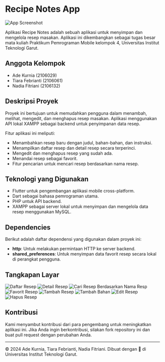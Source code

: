# Recipe Notes App

![App Screenshot](assets/icon/icon.png)

Aplikasi Recipe Notes adalah sebuah aplikasi untuk menyimpan dan mengelola resep masakan. Aplikasi ini dikembangkan sebagai tugas besar mata kuliah Praktikum Pemrograman Mobile kelompok 4, Universitas Institut Teknologi Garut.

## Anggota Kelompok

- Ade Kurnia (2106029)
- Tiara Febrianti (2106061)
- Nadia Fitriani (2106132)

## Deskripsi Proyek

Proyek ini bertujuan untuk memudahkan pengguna dalam menambah, melihat, mengedit, dan menghapus resep masakan. Aplikasi menggunakan API lokal XAMPP sebagai backend untuk penyimpanan data resep.

Fitur aplikasi ini meliputi:
- Menambahkan resep baru dengan judul, bahan-bahan, dan instruksi.
- Menampilkan daftar resep dan detail resep secara terperinci.
- Mengedit dan menghapus resep yang sudah ada.
- Menandai resep sebagai favorit.
- Fitur pencarian untuk mencari resep berdasarkan nama resep.

## Teknologi yang Digunakan

- Flutter untuk pengembangan aplikasi mobile cross-platform.
- Dart sebagai bahasa pemrograman utama.
- PHP untuk API backend.
- XAMPP sebagai server lokal untuk menyimpan dan mengelola data resep menggunakan MySQL.

## Dependencies

Berikut adalah daftar dependensi yang digunakan dalam proyek ini:

- **http**: Untuk melakukan permintaan HTTP ke server backend.
- **shared_preferences**: Untuk menyimpan data favorit resep secara lokal di perangkat pengguna.

## Tangkapan Layar

![Daftar Resep](assets/screenshots/list.png)
![Detail Resep](assets/screenshots/detail.png)
![Cari Resep Berdasarkan Nama Resp](assets/screenshots/cari.png)
![Favorit Resep](assets/screenshots/favorit.png)
![Tambah Resep](assets/screenshots/tambah_resep.png)
![Tambah Bahan](assets/screenshots/tambah_bahan.png)
![Edit Resep](assets/screenshots/edit.png)
![Hapus Resep](assets/screenshots/hapus.png)

## Kontribusi

Kami menyambut kontribusi dari para pengembang untuk meningkatkan aplikasi ini. Jika Anda ingin berkontribusi, silakan fork repository ini dan buat pull request dengan perubahan Anda.

---
© 2024 Ade Kurnia, Tiara Febrianti, Nadia Fitriani. Dibuat dengan 💙 di Universitas Institut Teknologi Garut.
